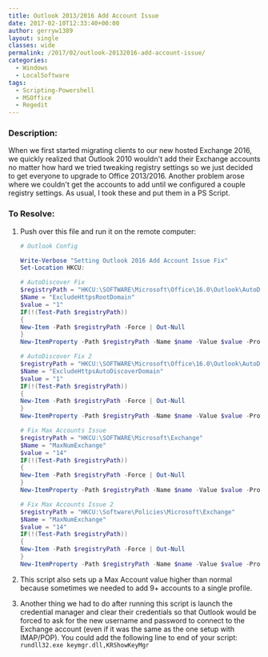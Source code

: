 ```yaml
---
title: Outlook 2013/2016 Add Account Issue
date: 2017-02-10T12:33:40+00:00
author: gerryw1389
layout: single
classes: wide
permalink: /2017/02/outlook-20132016-add-account-issue/
categories:
  - Windows
  - LocalSoftware
tags:
  - Scripting-Powershell
  - MSOffice
  - Regedit
---
```

<!--more-->

### Description:

When we first started migrating clients to our new hosted Exchange 2016, we quickly realized that Outlook 2010 wouldn't add their Exchange accounts no matter how hard we tried tweaking registry settings so we just decided to get everyone to upgrade to Office 2013/2016. Another problem arose where we couldn't get the accounts to add until we configured a couple registry settings. As usual, I took these and put them in a PS Script.

### To Resolve:

1. Push over this file and run it on the remote computer:

   ```powershell
   # Outlook Config

   Write-Verbose "Setting Outlook 2016 Add Account Issue Fix"
   Set-Location HKCU:

   # AutoDiscover Fix
   $registryPath = "HKCU:\SOFTWARE\Microsoft\Office\16.0\Outlook\AutoDiscover"
   $Name = "ExcludeHttpsRootDomain"
   $value = "1"
   IF(!(Test-Path $registryPath))
   {
   New-Item -Path $registryPath -Force | Out-Null
   }
   New-ItemProperty -Path $registryPath -Name $name -Value $value -PropertyType DWORD -Force | Out-Null

   # AutoDiscover Fix 2
   $registryPath = "HKCU:\SOFTWARE\Microsoft\Office\16.0\Outlook\AutoDiscover"
   $Name = "ExcludeHttpsAutoDiscoverDomain"
   $value = "1"
   IF(!(Test-Path $registryPath))
   {
   New-Item -Path $registryPath -Force | Out-Null
   }
   New-ItemProperty -Path $registryPath -Name $name -Value $value -PropertyType DWORD -Force | Out-Null

   # Fix Max Accounts Issue
   $registryPath = "HKCU:\SOFTWARE\Microsoft\Exchange"
   $Name = "MaxNumExchange"
   $value = "14"
   IF(!(Test-Path $registryPath))
   {
   New-Item -Path $registryPath -Force | Out-Null
   }
   New-ItemProperty -Path $registryPath -Name $name -Value $value -PropertyType DWORD -Force | Out-Null

   # Fix Max Accounts Issue 2
   $registryPath = "HKCU:\Software\Policies\Microsoft\Exchange"
   $Name = "MaxNumExchange"
   $value = "14"
   IF(!(Test-Path $registryPath))
   {
   New-Item -Path $registryPath -Force | Out-Null
   }
   New-ItemProperty -Path $registryPath -Name $name -Value $value -PropertyType DWORD -Force | Out-Null
   ```


2. This script also sets up a Max Account value higher than normal because sometimes we needed to add 9+ accounts to a single profile.

3. Another thing we had to do after running this script is launch the credential manager and clear their credentials so that Outlook would be forced to ask for the new username and password to connect to the Exchange account (even if it was the same as the one setup with IMAP/POP). You could add the following line to end of your script: `rundll32.exe keymgr.dll,KRShowKeyMgr`


